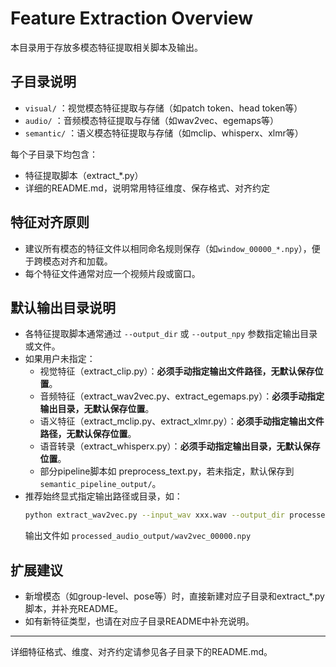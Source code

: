 # Feature Extraction Overview

本目录用于存放多模态特征提取相关脚本及输出。

## 子目录说明
- `visual/`   ：视觉模态特征提取与存储（如patch token、head token等）
- `audio/`    ：音频模态特征提取与存储（如wav2vec、egemaps等）
- `semantic/` ：语义模态特征提取与存储（如mclip、whisperx、xlmr等）

每个子目录下均包含：
- 特征提取脚本（extract_*.py）
- 详细的README.md，说明常用特征维度、保存格式、对齐约定

## 特征对齐原则
- 建议所有模态的特征文件以相同命名规则保存（如`window_00000_*.npy`），便于跨模态对齐和加载。
- 每个特征文件通常对应一个视频片段或窗口。

## 默认输出目录说明
- 各特征提取脚本通常通过 `--output_dir` 或 `--output_npy` 参数指定输出目录或文件。
- 如果用户未指定：
    - 视觉特征（extract_clip.py）：**必须手动指定输出文件路径，无默认保存位置**。
    - 音频特征（extract_wav2vec.py、extract_egemaps.py）：**必须手动指定输出目录，无默认保存位置**。
    - 语义特征（extract_mclip.py、extract_xlmr.py）：**必须手动指定输出文件路径，无默认保存位置**。
    - 语音转录（extract_whisperx.py）：**必须手动指定输出目录，无默认保存位置**。
    - 部分pipeline脚本如 preprocess_text.py，若未指定，默认保存到 `semantic_pipeline_output/`。
- 推荐始终显式指定输出路径或目录，如：
  ```bash
  python extract_wav2vec.py --input_wav xxx.wav --output_dir processed_audio_output/
  ```
  输出文件如 `processed_audio_output/wav2vec_00000.npy`

## 扩展建议
- 新增模态（如group-level、pose等）时，直接新建对应子目录和extract_*.py脚本，并补充README。
- 如有新特征类型，也请在对应子目录README中补充说明。

---

详细特征格式、维度、对齐约定请参见各子目录下的README.md。 